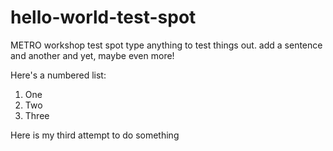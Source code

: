 # hello-world-test-spot
METRO workshop test spot
type anything to test things out. add a sentence
and another
and yet, maybe even more!

Here's a numbered list:
1. One
2. Two
3. Three

Here is my third attempt to do something 
